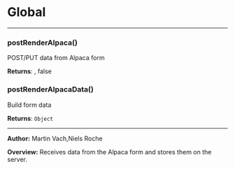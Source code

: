 # Global





* * *

### postRenderAlpaca() 

POST/PUT data from Alpaca form

**Returns**: , false


### postRenderAlpacaData() 

Build form data

**Returns**: `Object`



* * *



**Author:** Martin Vach,Niels Roche



**Overview:** Receives data from the Alpaca form and stores them on the server.


